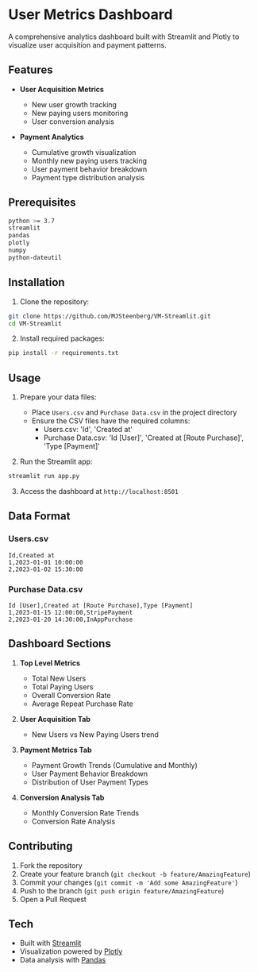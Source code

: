 # User Metrics Dashboard

A comprehensive analytics dashboard built with Streamlit and Plotly to visualize user acquisition and payment patterns.

## Features

- **User Acquisition Metrics**
  - New user growth tracking
  - New paying users monitoring
  - User conversion analysis

- **Payment Analytics**
  - Cumulative growth visualization
  - Monthly new paying users tracking
  - User payment behavior breakdown
  - Payment type distribution analysis

## Prerequisites

```bash
python >= 3.7
streamlit
pandas
plotly
numpy
python-dateutil
```

## Installation

1. Clone the repository:
```bash
git clone https://github.com/MJSteenberg/VM-Streamlit.git
cd VM-Streamlit
```

2. Install required packages:
```bash
pip install -r requirements.txt
```

## Usage

1. Prepare your data files:
   - Place `Users.csv` and `Purchase Data.csv` in the project directory
   - Ensure the CSV files have the required columns:
     - Users.csv: 'Id', 'Created at'
     - Purchase Data.csv: 'Id [User]', 'Created at [Route Purchase]', 'Type [Payment]'

2. Run the Streamlit app:
```bash
streamlit run app.py
```

3. Access the dashboard at `http://localhost:8501`

## Data Format

### Users.csv
```csv
Id,Created at
1,2023-01-01 10:00:00
2,2023-01-02 15:30:00
```

### Purchase Data.csv
```csv
Id [User],Created at [Route Purchase],Type [Payment]
1,2023-01-15 12:00:00,StripePayment
2,2023-01-20 14:30:00,InAppPurchase
```

## Dashboard Sections

1. **Top Level Metrics**
   - Total New Users
   - Total Paying Users
   - Overall Conversion Rate
   - Average Repeat Purchase Rate

2. **User Acquisition Tab**
   - New Users vs New Paying Users trend

3. **Payment Metrics Tab**
   - Payment Growth Trends (Cumulative and Monthly)
   - User Payment Behavior Breakdown
   - Distribution of User Payment Types

4. **Conversion Analysis Tab**
   - Monthly Conversion Rate Trends
   - Conversion Rate Analysis

## Contributing

1. Fork the repository
2. Create your feature branch (`git checkout -b feature/AmazingFeature`)
3. Commit your changes (`git commit -m 'Add some AmazingFeature'`)
4. Push to the branch (`git push origin feature/AmazingFeature`)
5. Open a Pull Request


## Tech

- Built with [Streamlit](https://streamlit.io/)
- Visualization powered by [Plotly](https://plotly.com/)
- Data analysis with [Pandas](https://pandas.pydata.org/)
